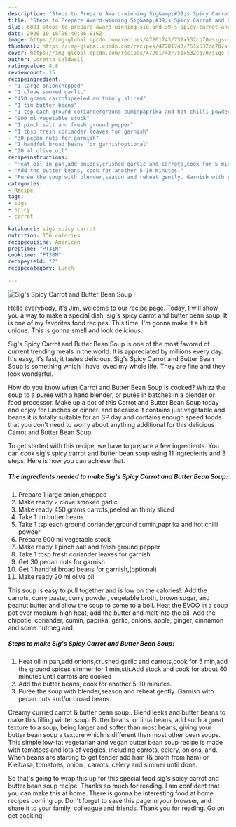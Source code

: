 ```yaml
---
description: "Steps to Prepare Award-winning Sig&amp;#39;s Spicy Carrot and Butter Bean Soup"
title: "Steps to Prepare Award-winning Sig&amp;#39;s Spicy Carrot and Butter Bean Soup"
slug: 6081-steps-to-prepare-award-winning-sig-and-39-s-spicy-carrot-and-butter-bean-soup
date: 2020-10-18T06:49:06.816Z
image: https://img-global.cpcdn.com/recipes/47201743/751x532cq70/sigs-spicy-carrot-and-butter-bean-soup-recipe-main-photo.jpg
thumbnail: https://img-global.cpcdn.com/recipes/47201743/751x532cq70/sigs-spicy-carrot-and-butter-bean-soup-recipe-main-photo.jpg
cover: https://img-global.cpcdn.com/recipes/47201743/751x532cq70/sigs-spicy-carrot-and-butter-bean-soup-recipe-main-photo.jpg
author: Loretta Caldwell
ratingvalue: 4.8
reviewcount: 15
recipeingredient:
- "1 large onionchopped"
- "2 clove smoked garlic"
- "450 grams carrotspeeled an thinly sliced"
- "1 tin butter beans"
- "1 tsp each ground corianderground cuminpaprika and hot chilli powder"
- "900 ml vegetable stock"
- "1 pinch salt and fresh ground pepper"
- "1 tbsp fresh coriander leaves for garnish"
- "30 pecan nuts for garnish"
- "1 handful broad beans for garnishoptional"
- "20 ml olive oil"
recipeinstructions:
- "Heat oil in pan,add onions,crushed garlic and carrots,cook for 5 min,add the ground spices simmer for 1 min,stir.Add stock and cook for about 40 minutes until carrots are cooked"
- "Add the butter beans, cook for another 5-10 minutes."
- "Purée the soup with blender,season and reheat gently. Garnish with pecan nuts and/or broad beans."
categories:
- Recipe
tags:
- sigs
- spicy
- carrot

katakunci: sigs spicy carrot 
nutrition: 156 calories
recipecuisine: American
preptime: "PT31M"
cooktime: "PT38M"
recipeyield: "2"
recipecategory: Lunch

---
```



![Sig&#39;s Spicy Carrot and Butter Bean Soup](https://img-global.cpcdn.com/recipes/47201743/751x532cq70/sigs-spicy-carrot-and-butter-bean-soup-recipe-main-photo.jpg)

Hello everybody, it's Jim, welcome to our recipe page. Today, I will show you a way to make a special dish, sig&#39;s spicy carrot and butter bean soup. It is one of my favorites food recipes. This time, I'm gonna make it a bit unique. This is gonna smell and look delicious.

Sig&#39;s Spicy Carrot and Butter Bean Soup is one of the most favored of current trending meals in the world. It is appreciated by millions every day. It's easy, it's fast, it tastes delicious. Sig&#39;s Spicy Carrot and Butter Bean Soup is something which I have loved my whole life. They are fine and they look wonderful.

How do you know when Carrot and Butter Bean Soup is cooked? Whizz the soup to a purée with a hand blender, or purée in batches in a blender or food processor. Make up a pot of this Carrot and Butter Bean Soup today and enjoy for lunches or dinner. and because it contains just vegetable and beans it is totally suitable for an SP day and contains enough speed foods that you don&#39;t need to worry about anything additional for this delicious Carrot and Butter Bean Soup.


To get started with this recipe, we have to prepare a few ingredients. You can cook sig&#39;s spicy carrot and butter bean soup using 11 ingredients and 3 steps. Here is how you can achieve that.

<!--inarticleads1-->

##### The ingredients needed to make Sig&#39;s Spicy Carrot and Butter Bean Soup:

1. Prepare 1 large onion,chopped
1. Make ready 2 clove smoked garlic
1. Make ready 450 grams carrots,peeled an thinly sliced
1. Take 1 tin butter beans
1. Take 1 tsp each ground coriander,ground cumin,paprika and hot chilli powder
1. Prepare 900 ml vegetable stock
1. Make ready 1 pinch salt and fresh ground pepper
1. Take 1 tbsp fresh coriander leaves for garnish
1. Get 30 pecan nuts for garnish
1. Get 1 handful broad beans for garnish,(optional)
1. Make ready 20 ml olive oil


This soup is easy to pull together and is low on the calories!. Add the carrots, curry paste, curry powder, vegetable broth, brown sugar, and peanut butter and allow the soup to come to a boil. Heat the EVOO in a soup pot over medium-high heat, add the butter and melt into the oil. Add the chipotle, coriander, cumin, paprika, garlic, onions, apple, ginger, cinnamon and some nutmeg and. 

<!--inarticleads2-->

##### Steps to make Sig&#39;s Spicy Carrot and Butter Bean Soup:

1. Heat oil in pan,add onions,crushed garlic and carrots,cook for 5 min,add the ground spices simmer for 1 min,stir.Add stock and cook for about 40 minutes until carrots are cooked
1. Add the butter beans, cook for another 5-10 minutes.
1. Purée the soup with blender,season and reheat gently. Garnish with pecan nuts and/or broad beans.


Creamy curried carrot &amp; butter bean soup.. Blend leeks and butter beans to make this filling winter soup. Butter beans, or lima beans, add such a great texture to a soup, being larger and softer than most beans, giving your butter bean soup a texture which is different than most other bean soups. This simple low-fat vegetarian and vegan butter bean soup recipe is made with tomatoes and lots of veggies, including carrots, celery, onions, and. When beans are starting to get tender add ham (&amp; broth from ham) or Kielbasa, tomatoes, onion , carrots, celery and simmer until done. 

So that's going to wrap this up for this special food sig&#39;s spicy carrot and butter bean soup recipe. Thanks so much for reading. I am confident that you can make this at home. There is gonna be interesting food at home recipes coming up. Don't forget to save this page in your browser, and share it to your family, colleague and friends. Thank you for reading. Go on get cooking!
